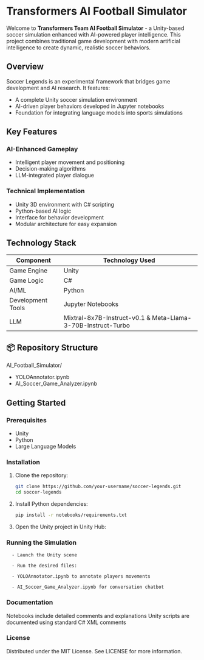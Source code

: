 # Transformers AI Football Simulator

Welcome to **Transformers Team AI Football Simulator** - a Unity-based soccer simulation enhanced with AI-powered player intelligence. This project combines traditional game development with modern artificial intelligence to create dynamic, realistic soccer behaviors.

## Overview

Soccer Legends is an experimental framework that bridges game development and AI research. It features:

- A complete Unity soccer simulation environment
- AI-driven player behaviors developed in Jupyter notebooks
- Foundation for integrating language models into sports simulations

##  Key Features

### AI-Enhanced Gameplay
- Intelligent player movement and positioning
- Decision-making algorithms
- LLM-integrated player dialogue

### Technical Implementation
- Unity 3D environment with C# scripting
- Python-based AI logic
- Interface for behavior development
- Modular architecture for easy expansion

## Technology Stack

| Component          | Technology Used                                                  |
|--------------------|------------------------------------------------------------------|
| Game Engine        | Unity                                                            |
| Game Logic         | C#                                                               |
| AI/ML              | Python                                                           |
| Development Tools  | Jupyter Notebooks                                                |
| LLM                | Mixtral-8x7B-Instruct-v0.1 & Meta-Llama-3-70B-Instruct-Turbo     |

## 📦 Repository Structure
AI_Football_Simulator/
- YOLOAnnotator.ipynb 
- AI_Soccer_Game_Analyzer.ipynb

## Getting Started

### Prerequisites
- Unity 
- Python
- Large Language Models

### Installation
1. Clone the repository:
   ```bash
   git clone https://github.com/your-username/soccer-legends.git
   cd soccer-legends

2. Install Python dependencies:
   ```bash
   pip install -r notebooks/requirements.txt

3. Open the Unity project in Unity Hub:


### Running the Simulation
      - Launch the Unity scene
      
      - Run the desired files:
      
      - YOLOAnnotator.ipynb to annotate players movements
      
      - AI_Soccer_Game_Analyzer.ipynb for conversation chatbot


### Documentation

Notebooks include detailed comments and explanations
Unity scripts are documented using standard C# XML comments

### License
Distributed under the MIT License. See LICENSE for more information.
